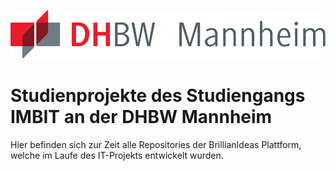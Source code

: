 ![DHBW Logo](/profile/img/logo.svg)

# Studienprojekte des Studiengangs IMBIT an der DHBW Mannheim

Hier befinden sich zur Zeit alle Repositories der BrillianIdeas Plattform, welche im Laufe des IT-Projekts entwickelt wurden.
